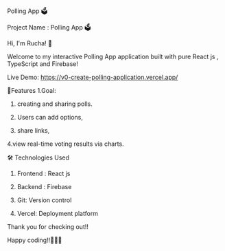 Polling App 🗳️

Project Name : Polling App 🗳️ 

Hi, I'm Rucha! 👋

Welcome to my interactive Polling App application built with pure React js , TypeScript and Firebase!

Live Demo:
https://v0-create-polling-application.vercel.app/

🚀Features
1.Goal: 
1. creating and sharing polls. 

2. Users can add options, 

3. share links,

4.view real-time voting results via charts.

🛠️ Technologies Used

1. Frontend : React js

2. Backend : Firebase

3. Git: Version control

4. Vercel: Deployment platform

Thank you for checking out!!

Happy coding!!🌟🙆‍♀️


